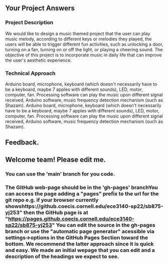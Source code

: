 ## Your Project Answers

### Project Description

We would like to design a music themed project that the user can play music melody, according to different keys or melodies they played, the users will be able to trigger different fun activities, such as unlocking a door, turning on a fan, turning on or off the light, or playing a cheering sound. The objective of this project is to incorporate music in daily life that can improve the user's aesthetic experience. 
### Technical Approach

Arduino board, microphone, keyboard (which doesn't necessarily have to be a keyboard, maybe 7 apples with different sounds), LED, motor, computer, fan. Processing software can play the music upon different signal received, Arduino software, music frequency detection mechanism (such as Shazam).
Arduino board, microphone, keyboard (which doesn't necessarily have to be a keyboard, maybe 7 apples with different sounds), LED, motor, computer, fan. Processing software can play the music upon different signal received, Arduino software, music frequency detection mechanism (such as Shazam).

## Feedback.

## Welcome team! Please edit me.
### You can use the 'main' branch for you code.
### The GitHub web-page should be in the 'gh-pages' branchYou can access the page adding a "pages" prefix to the url for the git repo e.g. if your browser currently showshttps://github.coecis.cornell.edu/ece3140-sp22/sb875-yj253" then the GitHub page is at "https://pages.github.coecis.cornell.edu/ece3140-sp22/sb875-yj253" You can edit the source in the gh-pages branch or use the "automatic page generator" acessible via settings->options in the GitHub Pages Section toward the bottom. We recommend the latter approach since it is quick and easy. We made an initial wepage that you can edit and a description of the headings we expect to see.